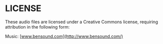 # LICENSE

These audio files are licensed under a Creative Commons license, requiring attribution in the following form:

Music: [www.bensound.com](http://www.bensound.com/)
